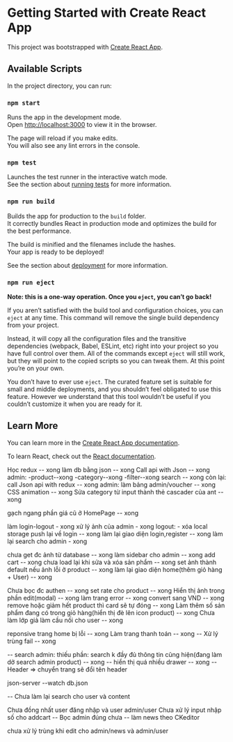 # Getting Started with Create React App

This project was bootstrapped with [Create React App](https://github.com/facebook/create-react-app).

## Available Scripts

In the project directory, you can run:

### `npm start`

Runs the app in the development mode.\
Open [http://localhost:3000](http://localhost:3000) to view it in the browser.

The page will reload if you make edits.\
You will also see any lint errors in the console.

### `npm test`

Launches the test runner in the interactive watch mode.\
See the section about [running tests](https://facebook.github.io/create-react-app/docs/running-tests) for more information.

### `npm run build`

Builds the app for production to the `build` folder.\
It correctly bundles React in production mode and optimizes the build for the best performance.

The build is minified and the filenames include the hashes.\
Your app is ready to be deployed!

See the section about [deployment](https://facebook.github.io/create-react-app/docs/deployment) for more information.

### `npm run eject`

**Note: this is a one-way operation. Once you `eject`, you can’t go back!**

If you aren’t satisfied with the build tool and configuration choices, you can `eject` at any time. This command will remove the single build dependency from your project.

Instead, it will copy all the configuration files and the transitive dependencies (webpack, Babel, ESLint, etc) right into your project so you have full control over them. All of the commands except `eject` will still work, but they will point to the copied scripts so you can tweak them. At this point you’re on your own.

You don’t have to ever use `eject`. The curated feature set is suitable for small and middle deployments, and you shouldn’t feel obligated to use this feature. However we understand that this tool wouldn’t be useful if you couldn’t customize it when you are ready for it.

## Learn More

You can learn more in the [Create React App documentation](https://facebook.github.io/create-react-app/docs/getting-started).

To learn React, check out the [React documentation](https://reactjs.org/).





Học redux -- xong
làm db bằng json -- xong
Call api with Json -- xong
admin:
-product--xong
-category--xong
-filter--xong
search -- xong
còn lại:
call Json api with redux -- xong
admin: làm bảng admin/voucher -- xong
CSS animation -- xong
Sửa category từ input thành thẻ cascader của ant -- xong

gạch ngang phần giá cũ ở HomePage -- xong


làm login-logout - xong
xử lý ảnh của admin - xong
logout: - xóa local storage push lại về login -- xong
làm lại giao diện login,register -- xong
làm lại search cho admin - xong

chưa get đc ảnh từ database -- xong
làm sidebar cho admin -- xong
add cart -- xong
chưa load lại khi sửa và xóa sản phẩm -- xong
set ảnh thành default nếu ảnh lỗi ở product -- xong
làm lại giao diện home(thêm giỏ hàng + User) -- xong


Chưa bọc đc authen -- xong
set rate cho product -- xong
Hiển thị ảnh trong phần edit(modal) -- xong
làm trang error -- xong
convert sang VND -- xong
remove hoặc giảm hết product thì card sẽ tự đóng -- xong
Làm thêm số sản phẩm đang có trong giỏ hàng(hiển thị đè lên icon product) -- xong
Chưa làm lớp giả làm cầu nối cho user -- xong




reponsive trang home bị lỗi -- xong
Làm trang thanh toán -- xong
-- Xử lý trùng fail -- xong



-- search admin: thiếu phần: search k đầy đủ thông tin cũng hiện(đang làm dở search admin product) -- xong
-- hiển thị quá nhiều drawer -- xong
-- Header => chuyển trang sẽ đổi tên header



json-server --watch db.json

-- Chưa làm lại search cho user và content





Chưa đồng nhất user đăng nhập và user admin/user
Chưa xử lý input nhập số cho addcart
-- Bọc admin đúng chưa
-- làm news theo CKeditor

chưa xử lý trùng khi edit cho admin/news và admin/user